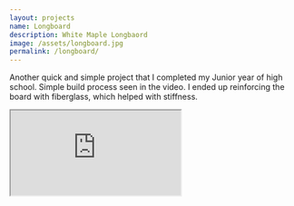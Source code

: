 ```yaml
---
layout: projects
name: Longboard
description: White Maple Longbaord
image: /assets/longboard.jpg
permalink: /longboard/
---
```


Another quick and simple project that I completed my Junior year of high school. Simple build process seen in the video. I ended up reinforcing the board with fiberglass, which helped with stiffness.

<iframe src="https://www.youtube.com/embed/AWZIlOg0B18"> </iframe> 
